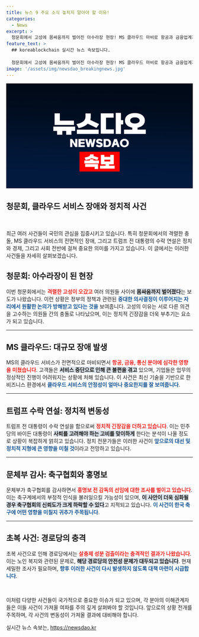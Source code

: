 ```yaml
---
title: 뉴스 9 주요 소식 놓치지 말아야 할 이유!
categories:
  - News
excerpt: >
  청문회에서 고성에 몸싸움까지 벌어진 아수라장 현장! MS 클라우드 마비로 항공과 금융업계가 비상사태에 돌입했다. 트럼프의 파격적인 수락 연설, 그리고 바이든의 사퇴 위기, 문체부의 축구협회 감사와 경로당에서 발견된 충격적인 성분까지, 지금이야말로 정치와 사회의 긴박한 진실을 파헤칠 시간! 클릭해 보세요!
feature_text: >
  ## koreablockchain 실시간 뉴스 속보입니다.

  청문회에서 고성에 몸싸움까지 벌어진 아수라장 현장! MS 클라우드 마비로 항공과 금융업계가 비상사태에 돌입했다. 트럼프의 파격적인 수락 연설, 그리고 바이든의 사퇴 위기, 문체부의 축구협회 감사와 경로당에서 발견된 충격적인 성분까지, 지금이야말로 정치와 사회의 긴박한 진실을 파헤칠 시간! 클릭해 보세요!
image: '/assets/img/newsdao_breakingnews.jpg'
---
```


<p><img src="/assets/img/newsdao_breakingnews.jpg" alt="koreablockchain 속보" /></p>

<h2 data-ke-size="size26">청문회, 클라우드 서비스 장애와 정치적 사건</h2>

<p data-ke-size="size16">&nbsp;</p>

<p>최근 여러 사건들이 국민의 관심을 집중시키고 있습니다. 특히 청문회에서의 격렬한 충돌, MS 클라우드 서비스의 전면적인 장애, 그리고 트럼프 전 대통령의 수락 연설은 정치와 경제, 그리고 사회 전반에 걸쳐 중요한 의미를 가지고 있습니다. 이 글에서는 이러한 사건들을 자세히 살펴보겠습니다.</p>

<h2 data-ke-size="size26">청문회: 아수라장이 된 현장</h2>

<p data-ke-size="size16">이번 청문회에서는 <b><span style="color: #ee2323;">격렬한 고성이 오갔고</span></b> 여러 의원들 사이에 <b><span style="background-color: #21538527;">몸싸움까지 벌어졌다</span></b>는 보도가 나왔습니다. 이런 상황은 정부의 정책과 관련된 <b><span style="color: #1a5490;">중대한 의사결정이 이루어지는 자리에서 원활한 논의가 방해받고 있다는 것을</span></b> 보여줍니다. 고성의 이유는 서로 다른 의견을 고수하는 의원들 간의 충돌로 나타났으며, 이는 정치적 긴장감을 더욱 부추기는 요소가 되고 있습니다.</p>

<hr>

<h2 data-ke-size="size26">MS 클라우드: 대규모 장애 발생</h2>

<p data-ke-size="size16">MS의 클라우드 서비스가 전면적으로 마비되면서 <b><span style="color: #ee2323;">항공, 금융, 통신 분야에 심각한 영향을 미쳤습니다</span></b>. 고객들은 <b><span style="background-color: #21538527;">서비스 중단으로 인해 큰 불편을 겪고</span></b> 있으며, 기업들은 업무의 정상적인 진행이 어려워지는 상황에 처해 있습니다. 이 사건은 최신 기술을 기반으로 한 비즈니스 환경에서 <b><span style="color: #1a5490;">클라우드 서비스의 안정성이 얼마나 중요한지를 잘 보여줍니다</span></b>.</p>

<hr>

<h2 data-ke-size="size26">트럼프 수락 연설: 정치적 변동성</h2>

<p data-ke-size="size16">트럼프 전 대통령이 수락 연설을 함으로써 <b><span style="color: #ee2323;">정치적 긴장감을 더하고 있습니다</span></b>. 이는 민주당의 바이든 대통령이 <b><span style="background-color: #21538527;">사퇴를 고려해야 하는 고비를 맞이하게</span></b> 한다는 분석이 나올 정도로 상황이 복잡하게 얽히고 있습니다. 정치 전문가들은 이러한 사건이 <b><span style="color: #1a5490;">앞으로의 대선 및 정치적 지형에 큰 영향을 미칠 것</span></b>이라고 전망하고 있습니다.</p>

<hr>

<h2 data-ke-size="size26">문체부 감사: 축구협회와 홍명보</h2>

<p data-ke-size="size16">문체부가 축구협회를 감사하면서 <b><span style="color: #ee2323;">홍명보 전 감독의 선임에 대한 조사를 벌이고 있습니다</span></b>. 이는 축구계에서의 부정적 인식을 불러일으킬 가능성이 있으며, <b><span style="background-color: #21538527;">이 사안이 더욱 심화될 경우 축구협회의 신뢰도가 크게 하락할 수 있다</span></b>고 지적되고 있습니다. <b><span style="color: #1a5490;">이 사건이 한국 축구에 어떤 영향을 미칠지 귀추가 주목됩니다</span></b>.</p>

<hr>

<h2 data-ke-size="size26">초복 사건: 경로당의 충격</h2>

<p data-ke-size="size16">초복 사건으로 인해 경로당에서는 <b><span style="color: #ee2323;">살충제 성분 검출이라는 충격적인 결과가 나왔습니다</span></b>. 이는 노인 복지와 관련된 문제로, <b><span style="background-color: #21538527;">해당 경로당의 안전성 문제가 대두되고 있습니다</span></b>. 현재 세밀한 조사가 필요하며, <b><span style="color: #1a5490;">향후 이러한 사건이 다시 발생하지 않도록 대책 마련이 시급합니다</span></b>.</p>

<p data-ke-size="size16">&nbsp;</p>

<p>이처럼 다양한 사건들이 국가적으로 중요한 이슈가 되고 있으며, 각 분야의 이해관계자들은 이들 사건이 가져올 여파를 주의 깊게 살펴봐야 할 것입니다. 앞으로의 상황 전개를 주목하며, 각 사건의 변동성이 가져올 결과에 대비해야 합니다.</p>
실시간 뉴스 속보는, <a href="https://newsdao.kr" rel="dofollow">https://newsdao.kr</a>


